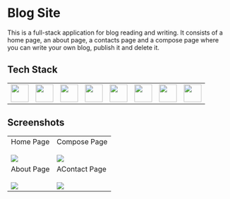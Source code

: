 
# Blog Site

This is a full-stack application for blog reading and writing. It consists of a home page, an about page, a contacts page and a compose page where you can write your own blog, publish it and delete it. 


<h2>Tech Stack</h2>
<table>
<tr>
<td><img src="https://cdn.jsdelivr.net/gh/devicons/devicon/icons/html5/html5-original.svg" width="40"/></td> </td> <td><img src="https://cdn.jsdelivr.net/gh/devicons/devicon/icons/css3/css3-original.svg" width="40"/></td> <td><img src="https://user-images.githubusercontent.com/66234920/179286130-66bbabbb-3d06-494d-b6a7-262502d88a51.png" width="40"/></td> <td><img src="https://cdn.jsdelivr.net/gh/devicons/devicon/icons/bootstrap/bootstrap-original.svg" width="40"/></td> <td><img src="https://cdn.jsdelivr.net/gh/devicons/devicon/icons/javascript/javascript-original.svg" width="40"/></td> <td><img src="https://cdn.jsdelivr.net/gh/devicons/devicon/icons/nodejs/nodejs-original.svg" width="40"/></td> <td><img src="https://user-images.githubusercontent.com/66234920/179286591-6a81f038-aec3-4e1c-a339-b5ecb1bbee0e.png" width="40"/></td> <td><img src="https://cdn.jsdelivr.net/gh/devicons/devicon/icons/mongodb/mongodb-original.svg" width="40"/></td>
</tr>
</table>


## Screenshots

<table>
<tr>
<td>Home Page<br><br><img src="https://user-images.githubusercontent.com/66234920/173070573-9f3315d0-09cb-4a04-a672-70716f170f41.png" /></td>
<td>Compose Page<br><br><img src="https://user-images.githubusercontent.com/66234920/173070376-99ff72a5-6871-459c-bec0-0aab4b417c61.png" /></td>
</tr>
<tr>
<td>About Page<br><br><img src="https://user-images.githubusercontent.com/66234920/173070486-e0a5c432-8d50-440b-b34d-ba202069dd05.png" /></td>
<td>AContact Page<br><br><img src="https://user-images.githubusercontent.com/66234920/173070531-649dfaaa-2bb2-436b-867d-0db98c5112d9.png" /></td>
</tr>
</table>
